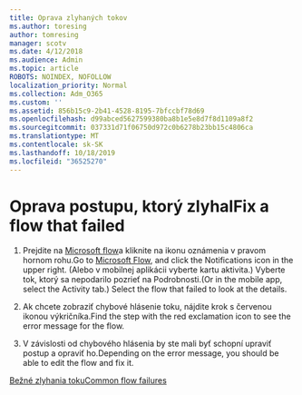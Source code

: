 ```yaml
---
title: Oprava zlyhaných tokov
ms.author: toresing
author: tomresing
manager: scotv
ms.date: 4/12/2018
ms.audience: Admin
ms.topic: article
ROBOTS: NOINDEX, NOFOLLOW
localization_priority: Normal
ms.collection: Adm_O365
ms.custom: ''
ms.assetid: 856b15c9-2b41-4528-8195-7bfccbf78d69
ms.openlocfilehash: d99abced5627599380ba8b1e5e8d7f8d1109a8f2
ms.sourcegitcommit: 037331d71f06750d972c0b6278b23bb15c4806ca
ms.translationtype: MT
ms.contentlocale: sk-SK
ms.lasthandoff: 10/18/2019
ms.locfileid: "36525270"
---
```

# <a name="fix-a-flow-that-failed"></a><span data-ttu-id="b6c88-102">Oprava postupu, ktorý zlyhal</span><span class="sxs-lookup"><span data-stu-id="b6c88-102">Fix a flow that failed</span></span>

1. <span data-ttu-id="b6c88-103">Prejdite na [Microsoft flow](https://flow.microsoft.com/)a kliknite na ikonu oznámenia v pravom hornom rohu.</span><span class="sxs-lookup"><span data-stu-id="b6c88-103">Go to [Microsoft Flow](https://flow.microsoft.com/), and click the Notifications icon in the upper right.</span></span> <span data-ttu-id="b6c88-104">(Alebo v mobilnej aplikácii vyberte kartu aktivita.) Vyberte tok, ktorý sa nepodarilo pozrieť na Podrobnosti.</span><span class="sxs-lookup"><span data-stu-id="b6c88-104">(Or in the mobile app, select the Activity tab.) Select the flow that failed to look at the details.</span></span>
    
2. <span data-ttu-id="b6c88-105">Ak chcete zobraziť chybové hlásenie toku, nájdite krok s červenou ikonou výkričníka.</span><span class="sxs-lookup"><span data-stu-id="b6c88-105">Find the step with the red exclamation icon to see the error message for the flow.</span></span>
    
3. <span data-ttu-id="b6c88-106">V závislosti od chybového hlásenia by ste mali byť schopní upraviť postup a opraviť ho.</span><span class="sxs-lookup"><span data-stu-id="b6c88-106">Depending on the error message, you should be able to edit the flow and fix it.</span></span> 
    
[<span data-ttu-id="b6c88-107">Bežné zlyhania toku</span><span class="sxs-lookup"><span data-stu-id="b6c88-107">Common flow failures</span></span>](https://go.microsoft.com/fwlink/?linkid=872110)
  

